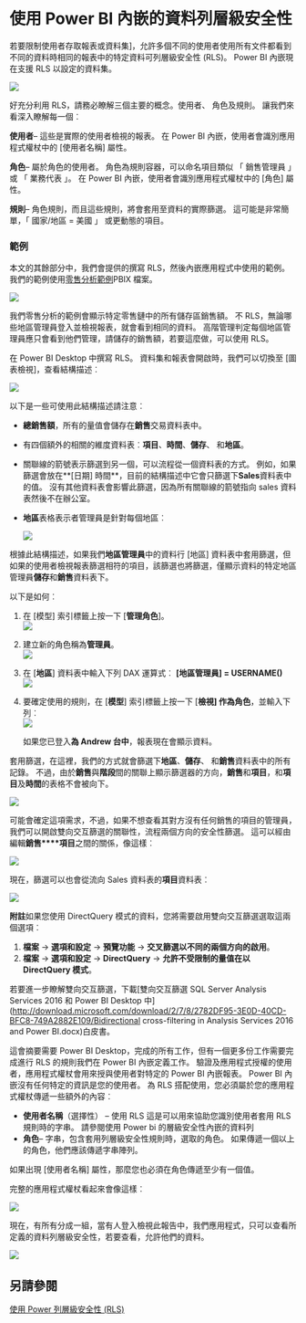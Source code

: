 <properties
   pageTitle="使用 Power BI 內嵌的資料列層級安全性"
   description="關於使用 Power BI 內嵌的資料列層級安全性的詳細資料"
   services="power-bi-embedded"
   documentationCenter=""
   authors="guyinacube"
   manager="erikre"
   editor=""
   tags=""/>
<tags
   ms.service="power-bi-embedded"
   ms.devlang="NA"
   ms.topic="article"
   ms.tgt_pltfrm="NA"
   ms.workload="powerbi"
   ms.date="10/04/2016"
   ms.author="asaxton"/>

# <a name="row-level-security-with-power-bi-embedded"></a>使用 Power BI 內嵌的資料列層級安全性

若要限制使用者存取報表或資料集]，允許多個不同的使用者使用所有文件都看到不同的資料時相同的報表中的特定資料可列層級安全性 (RLS)。 Power BI 內嵌現在支援 RLS 以設定的資料集。

![](media\power-bi-embedded-rls\pbi-embedded-rls-flow-1.png)

好充分利用 RLS，請務必瞭解三個主要的概念。使用者、 角色及規則。 讓我們來看深入瞭解每一個︰

**使用者**– 這些是實際的使用者檢視的報表。 在 Power BI 內嵌，使用者會識別應用程式權杖中的 [使用者名稱] 屬性。

**角色**– 屬於角色的使用者。 角色為規則容器，可以命名項目類似 「 銷售管理員 」 或 「 業務代表 」。 在 Power BI 內嵌，使用者會識別應用程式權杖中的 [角色] 屬性。

**規則**– 角色規則，而且這些規則，將會套用至資料的實際篩選。 這可能是非常簡單，「 國家/地區 = 美國 」 或更動態的項目。

### <a name="example"></a>範例

本文的其餘部分中，我們會提供的撰寫 RLS，然後內嵌應用程式中使用的範例。 我們的範例使用[零售分析範例](http://go.microsoft.com/fwlink/?LinkID=780547)PBIX 檔案。

![](media\power-bi-embedded-rls\pbi-embedded-rls-scenario-2.png)

我們零售分析的範例會顯示特定零售鏈中的所有儲存區銷售額。 不 RLS，無論哪些地區管理員登入並檢視報表，就會看到相同的資料。 高階管理判定每個地區管理員應只會看到他們管理，請儲存的銷售額，若要這麼做，可以使用 RLS。

在 Power BI Desktop 中撰寫 RLS。 資料集和報表會開啟時，我們可以切換至 [圖表檢視]，查看結構描述︰

![](media\power-bi-embedded-rls\pbi-embedded-rls-diagram-view-3.png)

以下是一些可使用此結構描述請注意︰

-   **總銷售額**，所有的量值會儲存在**銷售**交易資料表中。
-   有四個額外的相關的維度資料表︰**項目**、**時間**、**儲存**、 和**地區**。
-   關聯線的箭號表示篩選到另一個，可以流程從一個資料表的方式。 例如，如果篩選會放在**[日期] 時間**，目前的結構描述中它會只篩選下**Sales**資料表中的值。 沒有其他資料表會影響此篩選，因為所有關聯線的箭號指向 sales 資料表然後不在辦公室。
-   **地區**表格表示者管理員是針對每個地區︰

    ![](media\power-bi-embedded-rls\pbi-embedded-rls-district-table-4.png)

根據此結構描述，如果我們**地區管理員**中的資料行 [地區] 資料表中套用篩選，但如果的使用者檢視報表篩選相符的項目，該篩選也將篩選，僅顯示資料的特定地區管理員**儲存**和**銷售**資料表下。

以下是如何︰

1.  在 [模型] 索引標籤上按一下 [**管理角色**]。  
![](media\power-bi-embedded-rls\pbi-embedded-rls-modeling-tab-5.png)

2.  建立新的角色稱為**管理員**。  
![](media\power-bi-embedded-rls\pbi-embedded-rls-manager-role-6.png)

3.  在 [**地區**] 資料表中輸入下列 DAX 運算式︰ **[地區管理員] = USERNAME()**  
![](media\power-bi-embedded-rls\pbi-embedded-rls-manager-role-7.png)

4.  要確定使用的規則，在 [**模型**] 索引標籤上按一下 [**檢視] 作為角色**，並輸入下列︰  
![](media\power-bi-embedded-rls\pbi-embedded-rls-view-as-roles-8.png)

    如果您已登入**為 Andrew 台中**，報表現在會顯示資料。

套用篩選，在這裡，我們的方式就會篩選下**地區**、**儲存**、 和**銷售**資料表中的所有記錄。 不過，由於**銷售**與**階段**間的關聯上顯示篩選器的方向，**銷售**和**項目**，和**項目**及**時間**的表格不會被向下。

![](media\power-bi-embedded-rls\pbi-embedded-rls-diagram-view-9.png)

可能會確定這項需求，不過，如果不想查看其對方沒有任何銷售的項目的管理員，我們可以開啟雙向交互篩選的關聯性，流程兩個方向的安全性篩選。 這可以經由編輯**銷售****項目**之間的關係，像這樣︰

![](media\power-bi-embedded-rls\pbi-embedded-rls-edit-relationship-10.png)

現在，篩選可以也會從流向 Sales 資料表的**項目**資料表︰

![](media\power-bi-embedded-rls\pbi-embedded-rls-diagram-view-11.png)

**附註**如果您使用 DirectQuery 模式的資料，您將需要啟用雙向交互篩選選取這兩個選項︰

1.  **檔案** -> **選項和設定** -> **預覽功能** -> **交叉篩選以不同的兩個方向的啟用**。
2.  **檔案** -> **選項和設定** -> **DirectQuery** -> **允許不受限制的量值在以 DirectQuery 模式**。


若要進一步瞭解雙向交互篩選，下載[雙向交互篩選 SQL Server Analysis Services 2016 和 Power BI Desktop 中](http://download.microsoft.com/download/2/7/8/2782DF95-3E0D-40CD-BFC8-749A2882E109/Bidirectional cross-filtering in Analysis Services 2016 and Power BI.docx)白皮書。

這會摘要需要 Power BI Desktop，完成的所有工作，但有一個更多份工作需要完成進行 RLS 的規則我們在 Power BI 內嵌定義工作。 驗證及應用程式授權的使用者，應用程式權杖會用來授與使用者對特定的 Power BI 內嵌報表。 Power BI 內嵌沒有任何特定的資訊是您的使用者。 為 RLS 搭配使用，您必須屬於您的應用程式權杖傳遞一些額外的內容︰
-   **使用者名稱**（選擇性） – 使用 RLS 這是可以用來協助您識別使用者套用 RLS 規則時的字串。 請參閱使用 Power bi 的層級安全性內嵌的資料列
-   **角色**– 字串，包含套用列層級安全性規則時，選取的角色。 如果傳遞一個以上的角色，他們應該傳遞字串陣列。

如果出現 [使用者名稱] 屬性，那麼您也必須在角色傳遞至少有一個值。

完整的應用程式權杖看起來會像這樣︰

![](media\power-bi-embedded-rls\pbi-embedded-rls-app-token-string-12.png)

現在，有所有分成一組，當有人登入檢視此報告中，我們應用程式，只可以查看所定義的資料列層級安全性，若要查看，允許他們的資料。

![](media\power-bi-embedded-rls\pbi-embedded-rls-dashboard-13.png)

## <a name="see-also"></a>另請參閱
[使用 Power 列層級安全性 (RLS)](https://powerbi.microsoft.com/en-us/documentation/powerbi-admin-rls/)
